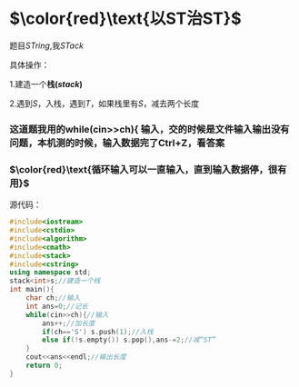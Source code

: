 # $\color{red}\text{以ST治ST}$

题目$STring$,我$STack$

具体操作：

1.建造一个**栈($stack$)**

2.遇到$S$，入栈，遇到$T$，如果栈里有$S$，减去两个长度

### 这道题我用的while(cin>>ch){ 输入，交的时候是文件输入输出没有问题，本机测的时候，输入数据完了Ctrl+Z，看答案

### $\color{red}\text{循环输入可以一直输入，直到输入数据停，很有用}$

源代码：

```cpp
#include<iostream>
#include<cstdio>
#include<algorithm>
#include<cmath>
#include<stack>
#include<cstring>
using namespace std;
stack<int>s;//建造一个栈
int main(){
	char ch;//输入
	int ans=0;//记长
	while(cin>>ch){//输入
		ans++;//加长度
		if(ch=='S') s.push(1);//入栈
		else if(!s.empty()) s.pop(),ans-=2;//减“ST”
	}
	cout<<ans<<endl;//输出长度
	return 0;
}

```
